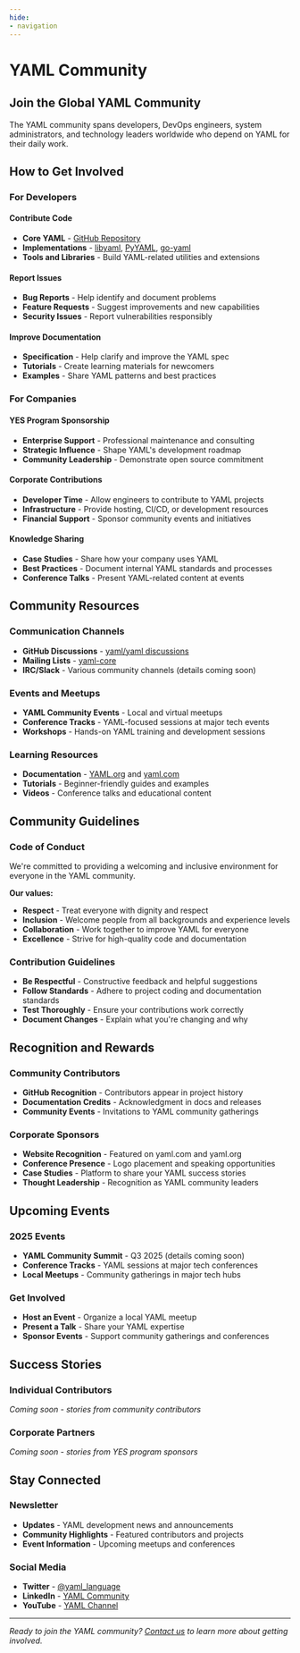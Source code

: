 ```yaml
---
hide:
- navigation
---
```


# YAML Community

## Join the Global YAML Community

The YAML community spans developers, DevOps engineers, system administrators,
and technology leaders worldwide who depend on YAML for their daily work.

## How to Get Involved

### For Developers

#### Contribute Code
- **Core YAML** - [GitHub Repository](https://github.com/yaml/yaml)
- **Implementations** - [libyaml](https://github.com/yaml/libyaml), [PyYAML](https://github.com/yaml/pyyaml), [go-yaml](https://github.com/go-yaml/yaml)
- **Tools and Libraries** - Build YAML-related utilities and extensions

#### Report Issues
- **Bug Reports** - Help identify and document problems
- **Feature Requests** - Suggest improvements and new capabilities
- **Security Issues** - Report vulnerabilities responsibly

#### Improve Documentation
- **Specification** - Help clarify and improve the YAML spec
- **Tutorials** - Create learning materials for newcomers
- **Examples** - Share YAML patterns and best practices

### For Companies

#### YES Program Sponsorship
- **Enterprise Support** - Professional maintenance and consulting
- **Strategic Influence** - Shape YAML's development roadmap
- **Community Leadership** - Demonstrate open source commitment

#### Corporate Contributions
- **Developer Time** - Allow engineers to contribute to YAML projects
- **Infrastructure** - Provide hosting, CI/CD, or development resources
- **Financial Support** - Sponsor community events and initiatives

#### Knowledge Sharing
- **Case Studies** - Share how your company uses YAML
- **Best Practices** - Document internal YAML standards and processes
- **Conference Talks** - Present YAML-related content at events

## Community Resources

### Communication Channels
- **GitHub Discussions** - [yaml/yaml discussions](https://github.com/yaml/yaml/discussions)
- **Mailing Lists** - [yaml-core](https://lists.sourceforge.net/lists/listinfo/yaml-core)
- **IRC/Slack** - Various community channels (details coming soon)

### Events and Meetups
- **YAML Community Events** - Local and virtual meetups
- **Conference Tracks** - YAML-focused sessions at major tech events
- **Workshops** - Hands-on YAML training and development sessions

### Learning Resources
- **Documentation** - [YAML.org](https://yaml.org) and [yaml.com](https://yaml.com)
- **Tutorials** - Beginner-friendly guides and examples
- **Videos** - Conference talks and educational content

## Community Guidelines

### Code of Conduct
We're committed to providing a welcoming and inclusive environment for
everyone in the YAML community.

**Our values:**
- **Respect** - Treat everyone with dignity and respect
- **Inclusion** - Welcome people from all backgrounds and experience levels
- **Collaboration** - Work together to improve YAML for everyone
- **Excellence** - Strive for high-quality code and documentation

### Contribution Guidelines
- **Be Respectful** - Constructive feedback and helpful suggestions
- **Follow Standards** - Adhere to project coding and documentation standards
- **Test Thoroughly** - Ensure your contributions work correctly
- **Document Changes** - Explain what you're changing and why

## Recognition and Rewards

### Community Contributors
- **GitHub Recognition** - Contributors appear in project history
- **Documentation Credits** - Acknowledgment in docs and releases
- **Community Events** - Invitations to YAML community gatherings

### Corporate Sponsors
- **Website Recognition** - Featured on yaml.com and yaml.org
- **Conference Presence** - Logo placement and speaking opportunities
- **Case Studies** - Platform to share your YAML success stories
- **Thought Leadership** - Recognition as YAML community leaders

## Upcoming Events

### 2025 Events
- **YAML Community Summit** - Q3 2025 (details coming soon)
- **Conference Tracks** - YAML sessions at major tech conferences
- **Local Meetups** - Community gatherings in major tech hubs

### Get Involved
- **Host an Event** - Organize a local YAML meetup
- **Present a Talk** - Share your YAML expertise
- **Sponsor Events** - Support community gatherings and conferences

## Success Stories

### Individual Contributors
*Coming soon - stories from community contributors*

### Corporate Partners
*Coming soon - stories from YES program sponsors*

## Stay Connected

### Newsletter
- **Updates** - YAML development news and announcements
- **Community Highlights** - Featured contributors and projects
- **Event Information** - Upcoming meetups and conferences

### Social Media
- **Twitter** - [@yaml_language](https://twitter.com/yaml_language)
- **LinkedIn** - [YAML Community](https://linkedin.com/company/yaml-community)
- **YouTube** - [YAML Channel](https://youtube.com/@yaml-language)

---

*Ready to join the YAML community? [Contact us](contact.md) to learn more
about getting involved.* 
